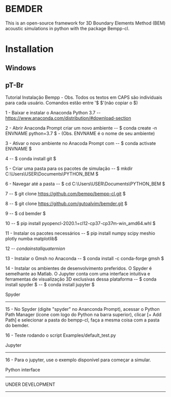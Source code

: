 BEMDER
=======

This is an open-source framework for 3D Boundary Elements Method (BEM) acoustic simulations in python with the package Bempp-cl.

Installation
============

Windows
--------

pT-Br
--------

Tutorial Instalação Bempp - Obs. Todos os textos em CAPS são individuais para cada usuário. Comandos estão entre '$ $'(não copiar o $)

1 - Baixar e instalar o Anaconda Python 3.7 -- https://www.anaconda.com/distribution/#download-section

2 - Abrir Anaconda Prompt criar um novo ambiente -- $ conda create -n ENVNAME python=3.7 $ - (Obs. ENVNAME é o nome de seu ambiente)

3 - Ativar o novo ambiente no Anacoda Prompt com -- $ conda activate ENVNAME $

4 -- $ conda install git $ 

5 - Criar uma pasta para os pacotes de simulação -- $ mkdir C:\Users\USER\Documents\PYTHON_BEM $

6 - Navegar até a pasta -- $ cd C:\Users\USER\Documents\PYTHON_BEM $

7 -- $ git clone https://github.com/bempp/bempp-cl.git $

8 -- $ git clone https://github.com/gutoalvim/bemder.git $

9 -- $ cd bemder $

10 -- $ pip install pyopencl-2020.1+cl12-cp37-cp37m-win_amd64.whl $

11 - Instalar os pacotes necessários -- $ pip install numpy scipy meshio plotly numba matplotlib$

12 -- $conda install quaternion$

13 - Instalar o Gmsh no Anaconda -- $ conda install -c conda-forge gmsh $

14 - Instalar os ambientes de desenvolvimento preferidos. O Spyder é semelhante ao Matlab. O Jupyter conta com uma interface intuitiva e ferramentas de visualização 3D exclusivas dessa plataforma -- $ conda install spyder $ -- $ conda install jupyter $

Spyder
******
15 - No Spyder (digite "spyder" no Ananconda Prompt), acessar o Python Path Manager (ícone com logo do Python na barra superior), clicar [+ Add Path] e selecionar a pasta do bempp-cl, faça a mesma coisa com a pasta do bemder.

16 - Teste rodando o script Examples/default_test.py

Jupyter
******
16 - Para o jupyter, use o exemplo disponível para começar a simular.


Python interface
*****************
UNDER DEVELOPMENT
*****************
